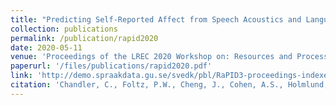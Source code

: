 ```yaml
---
title: "Predicting Self-Reported Affect from Speech Acoustics and Language."
collection: publications
permalink: /publication/rapid2020
date: 2020-05-11
venue: 'Proceedings of the LREC 2020 Workshop on: Resources and Processing of Linguistic, Para-linguistic and Extra-linguistic Data from People with Various Forms of Cognitive/Psychiatric/Developmental Impairments (RaPID-3)'
paperurl: '/files/publications/rapid2020.pdf'
link: 'http://demo.spraakdata.gu.se/svedk/pbl/RaPID3-proceedings-indexed-optimized.pdf'
citation: 'Chandler, C., Foltz, P.W., Cheng, J., Cohen, A.S., Holmlund, T.B., and Elvevag, B. (2020). Predicting Self-Reported Affect from Speech Acoustics and Language. In Proceedings of the LREC 2020 Workshop on: Resources and Processing of Linguistic, Para-linguistic and Extra-linguistic Data from People with Various Forms of Cognitive/Psychiatric/Developmental Impairments (RaPID-3). pp. 9-14.'
---
```



